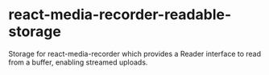 # react-media-recorder-readable-storage
Storage for react-media-recorder which provides a Reader interface to read from a buffer, enabling streamed uploads.
